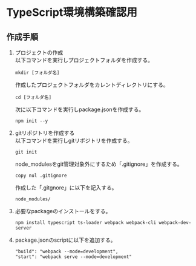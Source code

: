 # TypeScript環境構築確認用

## 作成手順

1. プロジェクトの作成  
以下コマンドを実行しプロジェクトフォルダを作成する。
    ~~~
    mkdir [フォルダ名]
    ~~~
    作成したプロジェクトフォルダをカレントディレクトリにする。
    ~~~
    cd [フォルダ名]
    ~~~
    次に以下コマンドを実行しpackage.jsonを作成する。
    ~~~
    npm init --y
    ~~~
2. gitリポジトリを作成する  
    以下コマンドを実行しgitリポジトリを作成する。
    ~~~
    git init
    ~~~
    node_modulesをgit管理対象外にするため「.gitignore」を作成する。
    ~~~
    copy nul .gitignore
    ~~~
    作成した「.gitgnore」に以下を記入する。
    ~~~
    node_modules/
    ~~~

3. 必要なpackageのインストールをする。  
    ~~~
    npm install typescript ts-loader webpack webpack-cli webpack-dev-server
    ~~~
4. package.jsonのscriptに以下を追加する。
    ~~~
    "build": "webpack --mode=development",
    "start": "webpack serve --mode=development"
    ~~~
    
